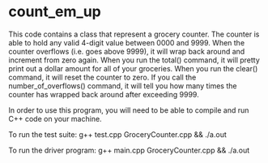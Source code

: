 # count_em_up

This code contains a class that represent a grocery counter. The counter is
able to hold any valid 4-digit value between 0000 and 9999. When the counter 
overflows (i.e. goes above 9999), it will wrap back around and increment from
zero again. When you run the total() command, it will pretty print out a dollar
amount for all of your groceries. When you run the clear() command, it will reset
the counter to zero. If you call the number_of_overflows() command, it will
tell you how many times the counter has wrapped back around after exceeding 9999.


In order to use this program, you will need to be able to compile and run C++ 
code on your machine.

To run the test suite:
g++ test.cpp GroceryCounter.cpp && ./a.out

To run the driver program:
g++ main.cpp GroceryCounter.cpp && ./a.out